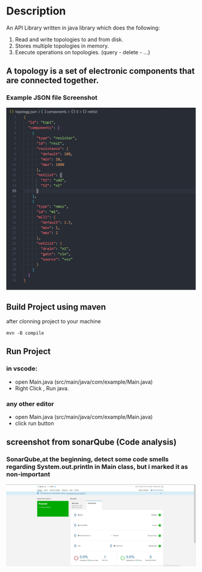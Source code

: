 # Description

An API Library written in java library which does the following:

1. Read and write topologies to and from disk.
2. Stores multiple topologies in memory.
3. Execute operations on topologies. (query - delete - ...)

## A topology is a set of electronic components that are connected together.

### Example JSON file Screenshot

![jsonfileexample](screenshots\1.jpg)

## Build Project using maven

after clonning project to your machine

```
mvn -B compile
```

## Run Project

### in vscode:

- open Main.java (src/main/java/com/example/Main.java)
- Right Click , Run java.

### any other editor

- open Main.java (src/main/java/com/example/Main.java)
- click run button

## screenshot from sonarQube (Code analysis)

### SonarQube,at the beginning, detect some code smells regarding System.out.println in Main class, but i marked it as non-important

![SonarQube](screenshots\2.jpg)
